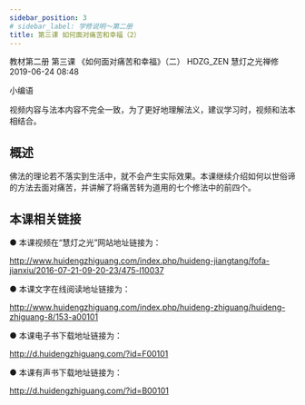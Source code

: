 ```yaml
---
sidebar_position: 3
# sidebar_label: 学修说明～第二册
title: 第三课 如何面对痛苦和幸福（2）
---
```

教材第二册 第三课 《如何面对痛苦和幸福》（二）
HDZG_ZEN 慧灯之光禅修 2019-06-24 08:48

 小编语

视频内容与法本内容不完全一致，为了更好地理解法义，建议学习时，视频和法本相结合。

## 概述

佛法的理论若不落实到生活中，就不会产生实际效果。本课继续介绍如何以世俗谛的方法去面对痛苦，并讲解了将痛苦转为道用的七个修法中的前四个。

## 本课相关链接

●  本课视频在“慧灯之光”网站地址链接为：

<http://www.huidengzhiguang.com/index.php/huideng-jiangtang/fofa-jianxiu/2016-07-21-09-20-23/475-l10037>

●  本课文字在线阅读地址链接为：

<http://www.huidengzhiguang.com/index.php/huideng-zhiguang/huideng-zhiguang-8/153-a00101>

●  本课电子书下载地址链接为：

<http://d.huidengzhiguang.com/?id=F00101>

●  本课有声书下载地址链接为：

<http://d.huidengzhiguang.com/?id=B00101>
